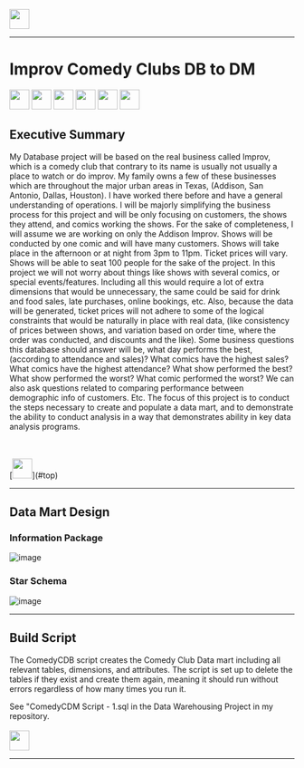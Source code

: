 <a name="top"></a>

[<img src="https://user-images.githubusercontent.com/91146906/152112781-2de05074-70b1-436b-9bfb-860890cc1de1.svg" height="35"/>](../#OLAP)
<hr>

# Improv Comedy Clubs DB to DM
[<img src="https://user-images.githubusercontent.com/91146906/152239160-8f8c18a2-e724-4be7-863d-bc94151212ce.svg" height="35"/>](#ExecutiveSummary)
[<img src="https://user-images.githubusercontent.com/91146906/152279677-02eb9847-1863-4641-b59c-58a0e6cd2f24.svg" height="35"/>](#DataMartDesign)
[<img src="https://user-images.githubusercontent.com/91146906/152239510-6c631219-71bc-4281-9c8b-b9b1e805b3d8.svg" height="35"/>](#BuildScript)
[<img src="https://user-images.githubusercontent.com/91146906/152280042-228b216c-e76c-4f34-80f6-f456a15358b2.svg" height="35"/>](#ETL)
[<img src="https://user-images.githubusercontent.com/91146906/161397633-2e4d30dc-ba35-4fe9-b66d-9c8e91ba0f86.svg" height="35"/>](#PowerPivot)
[<img src="https://user-images.githubusercontent.com/91146906/161397549-071ca628-25fa-4c34-91d1-78274cafc9b8.svg" height="35"/>](#PowerBI)


## Executive Summary

My Database project will be based on the real business called Improv, which is a comedy club that contrary to its name is usually not usually a place to watch or do improv.  My family owns a few of these businesses which are throughout the major urban areas in Texas, (Addison, San Antonio, Dallas, Houston).  I have worked there before and have a general understanding of operations.  I will be majorly simplifying the business process for this project and will be only focusing on customers, the shows they attend, and comics working the shows.  For the sake of completeness, I will assume we are working on only the Addison Improv.  Shows will be conducted by one comic and will have many customers.  Shows will take place in the afternoon or at night from 3pm to 11pm.  Ticket prices will vary.  Shows will be able to seat 100 people for the sake of the project.
In this project we will not worry about things like shows with several comics, or special events/features.  Including all this would require a lot of extra dimensions that would be unnecessary, the same could be said for drink and food sales, late purchases, online bookings, etc.  Also, because the data will be generated, ticket prices will not adhere to some of the logical constraints that would be naturally in place with real data, (like consistency of prices between shows, and variation based on order time, where the order was conducted, and discounts and the like).
Some business questions this database should answer will be, what day performs the best, (according to attendance and sales)?  What comics have the highest sales?  What comics have the highest attendance?  What show performed the best?  What show performed the worst? What comic performed the worst? We can also ask questions related to comparing performance between demographic info of customers. Etc.  The focus of this project is to conduct the steps necessary to create and populate a data mart, and to demonstrate the ability to conduct analysis in a way that demonstrates ability in key data analysis programs.

<br>
<br>[<img src="https://user-images.githubusercontent.com/91146906/152072378-b0168a2d-e85c-47c6-a272-fcfb3f6a44ae.svg" height="35"/>](#top)

<a name="DataMartDesign"></a>
<hr>

## Data Mart Design
### Information Package

![image](https://github.com/wescast27/Wesley-Castillo/assets/162179914/75ca4f32-02d4-4bb2-aedb-a754fb00f2dc)

### Star Schema

![image](https://github.com/wescast27/Wesley-Castillo/assets/162179914/27fa02dd-18d1-4603-8773-18b18d390999)

<a name="BuildScript"></a>
<hr>
	
## Build Script

The ComedyCDB script creates the Comedy Club Data mart including all relevant tables, dimensions, and attributes.  The script is set up to delete the tables if they exist and create them again, meaning it should run without errors regardless of how many times you run it.

See "ComedyCDM Script - 1.sql in the Data Warehousing Project in my repository.
<br>
<br>[<img src="https://user-images.githubusercontent.com/91146906/152072378-b0168a2d-e85c-47c6-a272-fcfb3f6a44ae.svg" height="35"/>](#top)
	
<a name="ETL"></a>
<hr>


